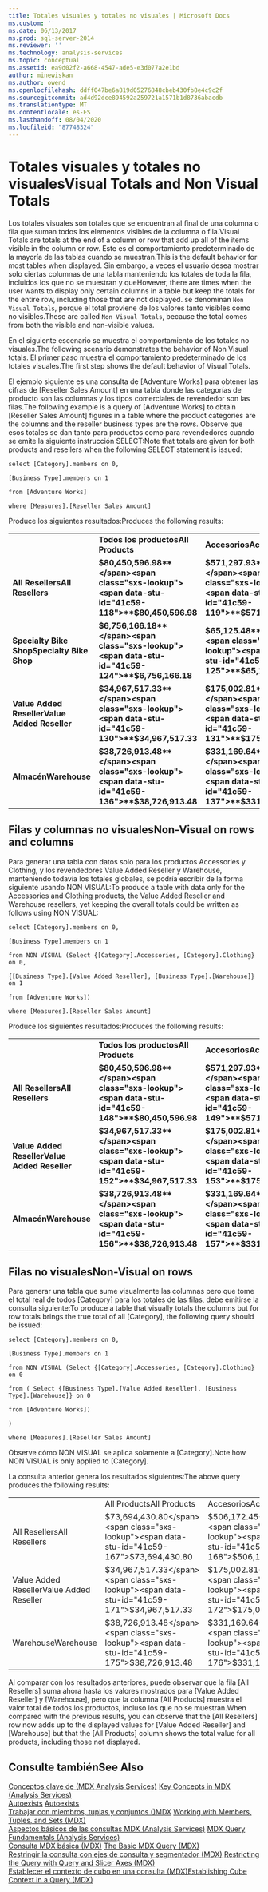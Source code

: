 ```yaml
---
title: Totales visuales y totales no visuales | Microsoft Docs
ms.custom: ''
ms.date: 06/13/2017
ms.prod: sql-server-2014
ms.reviewer: ''
ms.technology: analysis-services
ms.topic: conceptual
ms.assetid: ea9d02f2-a668-4547-ade5-e3d077a2e1bd
author: minewiskan
ms.author: owend
ms.openlocfilehash: ddff047be6a819d05276848cbeb430fb8e4c9c2f
ms.sourcegitcommit: ad4d92dce894592a259721a1571b1d8736abacdb
ms.translationtype: MT
ms.contentlocale: es-ES
ms.lasthandoff: 08/04/2020
ms.locfileid: "87748324"
---
```

# <a name="visual-totals-and-non-visual-totals"></a><span data-ttu-id="41c59-102">Totales visuales y totales no visuales</span><span class="sxs-lookup"><span data-stu-id="41c59-102">Visual Totals and Non Visual Totals</span></span>
  <span data-ttu-id="41c59-103">Los totales visuales son totales que se encuentran al final de una columna o fila que suman todos los elementos visibles de la columna o fila.</span><span class="sxs-lookup"><span data-stu-id="41c59-103">Visual Totals are totals at the end of a column or row that add up all of the items visible in the column or row.</span></span> <span data-ttu-id="41c59-104">Este es el comportamiento predeterminado de la mayoría de las tablas cuando se muestran.</span><span class="sxs-lookup"><span data-stu-id="41c59-104">This is the default behavior for most tables when displayed.</span></span> <span data-ttu-id="41c59-105">Sin embargo, a veces el usuario desea mostrar solo ciertas columnas de una tabla manteniendo los totales de toda la fila, incluidos los que no se muestran y que</span><span class="sxs-lookup"><span data-stu-id="41c59-105">However, there are times when the user wants to display only certain columns in a table but keep the totals for the entire row, including those that are not displayed.</span></span> <span data-ttu-id="41c59-106">se denominan `Non Visual Totals`, porque el total proviene de los valores tanto visibles como no visibles.</span><span class="sxs-lookup"><span data-stu-id="41c59-106">These are called `Non Visual Totals`, because the total comes from both the visible and non-visible values.</span></span>  
  
 <span data-ttu-id="41c59-107">En el siguiente escenario se muestra el comportamiento de los totales no visuales.</span><span class="sxs-lookup"><span data-stu-id="41c59-107">The following scenario demonstrates the behavior of Non Visual totals.</span></span> <span data-ttu-id="41c59-108">El primer paso muestra el comportamiento predeterminado de los totales visuales.</span><span class="sxs-lookup"><span data-stu-id="41c59-108">The first step shows the default behavior of Visual Totals.</span></span>  
  
 <span data-ttu-id="41c59-109">El ejemplo siguiente es una consulta de [Adventure Works] para obtener las cifras de [Reseller Sales Amount] en una tabla donde las categorías de producto son las columnas y los tipos comerciales de revendedor son las filas.</span><span class="sxs-lookup"><span data-stu-id="41c59-109">The following example is a query of [Adventure Works] to obtain [Reseller Sales Amount] figures in a table where the product categories are the columns and the reseller business types are the rows.</span></span> <span data-ttu-id="41c59-110">Observe que esos totales se dan tanto para productos como para revendedores cuando se emite la siguiente instrucción SELECT:</span><span class="sxs-lookup"><span data-stu-id="41c59-110">Note that totals are given for both products and resellers when the following SELECT statement is issued:</span></span>  
  
 `select [Category].members on 0,`  
  
 `[Business Type].members on 1`  
  
 `from [Adventure Works]`  
  
 `where [Measures].[Reseller Sales Amount]`  
  
 <span data-ttu-id="41c59-111">Produce los siguientes resultados:</span><span class="sxs-lookup"><span data-stu-id="41c59-111">Produces the following results:</span></span>  
  
|||||||  
|-|-|-|-|-|-|  
||<span data-ttu-id="41c59-112">**Todos los productos**</span><span class="sxs-lookup"><span data-stu-id="41c59-112">**All Products**</span></span>|<span data-ttu-id="41c59-113">**Accesorios**</span><span class="sxs-lookup"><span data-stu-id="41c59-113">**Accessories**</span></span>|<span data-ttu-id="41c59-114">**Bicicletas**</span><span class="sxs-lookup"><span data-stu-id="41c59-114">**Bikes**</span></span>|<span data-ttu-id="41c59-115">**Ropa**</span><span class="sxs-lookup"><span data-stu-id="41c59-115">**Clothing**</span></span>|<span data-ttu-id="41c59-116">**Componentes**</span><span class="sxs-lookup"><span data-stu-id="41c59-116">**Components**</span></span>|  
|<span data-ttu-id="41c59-117">**All Resellers**</span><span class="sxs-lookup"><span data-stu-id="41c59-117">**All Resellers**</span></span>|<span data-ttu-id="41c59-118">**$80,450,596.98**</span><span class="sxs-lookup"><span data-stu-id="41c59-118">**$80,450,596.98**</span></span>|<span data-ttu-id="41c59-119">**$571,297.93**</span><span class="sxs-lookup"><span data-stu-id="41c59-119">**$571,297.93**</span></span>|<span data-ttu-id="41c59-120">**$66,302,381.56**</span><span class="sxs-lookup"><span data-stu-id="41c59-120">**$66,302,381.56**</span></span>|<span data-ttu-id="41c59-121">**$1,777,840.84**</span><span class="sxs-lookup"><span data-stu-id="41c59-121">**$1,777,840.84**</span></span>|<span data-ttu-id="41c59-122">**$11,799,076.66**</span><span class="sxs-lookup"><span data-stu-id="41c59-122">**$11,799,076.66**</span></span>|  
|<span data-ttu-id="41c59-123">**Specialty Bike Shop**</span><span class="sxs-lookup"><span data-stu-id="41c59-123">**Specialty Bike Shop**</span></span>|<span data-ttu-id="41c59-124">**$6,756,166.18**</span><span class="sxs-lookup"><span data-stu-id="41c59-124">**$6,756,166.18**</span></span>|<span data-ttu-id="41c59-125">**$65,125.48**</span><span class="sxs-lookup"><span data-stu-id="41c59-125">**$65,125.48**</span></span>|<span data-ttu-id="41c59-126">**$6,080,117.73**</span><span class="sxs-lookup"><span data-stu-id="41c59-126">**$6,080,117.73**</span></span>|<span data-ttu-id="41c59-127">**$252,933.91**</span><span class="sxs-lookup"><span data-stu-id="41c59-127">**$252,933.91**</span></span>|<span data-ttu-id="41c59-128">**$357,989.07**</span><span class="sxs-lookup"><span data-stu-id="41c59-128">**$357,989.07**</span></span>|  
|<span data-ttu-id="41c59-129">**Value Added Reseller**</span><span class="sxs-lookup"><span data-stu-id="41c59-129">**Value Added Reseller**</span></span>|<span data-ttu-id="41c59-130">**$34,967,517.33**</span><span class="sxs-lookup"><span data-stu-id="41c59-130">**$34,967,517.33**</span></span>|<span data-ttu-id="41c59-131">**$175,002.81**</span><span class="sxs-lookup"><span data-stu-id="41c59-131">**$175,002.81**</span></span>|<span data-ttu-id="41c59-132">**$30,892,354.33**</span><span class="sxs-lookup"><span data-stu-id="41c59-132">**$30,892,354.33**</span></span>|<span data-ttu-id="41c59-133">**$592,385.71**</span><span class="sxs-lookup"><span data-stu-id="41c59-133">**$592,385.71**</span></span>|<span data-ttu-id="41c59-134">**$3,307,774.48**</span><span class="sxs-lookup"><span data-stu-id="41c59-134">**$3,307,774.48**</span></span>|  
|<span data-ttu-id="41c59-135">**Almacén**</span><span class="sxs-lookup"><span data-stu-id="41c59-135">**Warehouse**</span></span>|<span data-ttu-id="41c59-136">**$38,726,913.48**</span><span class="sxs-lookup"><span data-stu-id="41c59-136">**$38,726,913.48**</span></span>|<span data-ttu-id="41c59-137">**$331,169.64**</span><span class="sxs-lookup"><span data-stu-id="41c59-137">**$331,169.64**</span></span>|<span data-ttu-id="41c59-138">**$29,329,909.50**</span><span class="sxs-lookup"><span data-stu-id="41c59-138">**$29,329,909.50**</span></span>|<span data-ttu-id="41c59-139">**$932,521.23**</span><span class="sxs-lookup"><span data-stu-id="41c59-139">**$932,521.23**</span></span>|<span data-ttu-id="41c59-140">**$8,133,313.11**</span><span class="sxs-lookup"><span data-stu-id="41c59-140">**$8,133,313.11**</span></span>|  
  
## <a name="non-visual-on-rows-and-columns"></a><span data-ttu-id="41c59-141">Filas y columnas no visuales</span><span class="sxs-lookup"><span data-stu-id="41c59-141">Non-Visual on rows and columns</span></span>  
 <span data-ttu-id="41c59-142">Para generar una tabla con datos solo para los productos Accessories y Clothing, y los revendedores Value Added Reseller y Warehouse, manteniendo todavía los totales globales, se podría escribir de la forma siguiente usando NON VISUAL:</span><span class="sxs-lookup"><span data-stu-id="41c59-142">To produce a table with data only for the Accessories and Clothing products, the Value Added Reseller and Warehouse resellers, yet keeping the overall totals could be written as follows using NON VISUAL:</span></span>  
  
 `select [Category].members on 0,`  
  
 `[Business Type].members on 1`  
  
 `from NON VISUAL (Select {[Category].Accessories, [Category].Clothing} on 0,`  
  
 `{[Business Type].[Value Added Reseller], [Business Type].[Warehouse]} on 1`  
  
 `from [Adventure Works])`  
  
 `where [Measures].[Reseller Sales Amount]`  
  
 <span data-ttu-id="41c59-143">Produce los siguientes resultados:</span><span class="sxs-lookup"><span data-stu-id="41c59-143">Produces the following results:</span></span>  
  
|||||  
|-|-|-|-|  
||<span data-ttu-id="41c59-144">**Todos los productos**</span><span class="sxs-lookup"><span data-stu-id="41c59-144">**All Products**</span></span>|<span data-ttu-id="41c59-145">**Accesorios**</span><span class="sxs-lookup"><span data-stu-id="41c59-145">**Accessories**</span></span>|<span data-ttu-id="41c59-146">**Ropa**</span><span class="sxs-lookup"><span data-stu-id="41c59-146">**Clothing**</span></span>|  
|<span data-ttu-id="41c59-147">**All Resellers**</span><span class="sxs-lookup"><span data-stu-id="41c59-147">**All Resellers**</span></span>|<span data-ttu-id="41c59-148">**$80,450,596.98**</span><span class="sxs-lookup"><span data-stu-id="41c59-148">**$80,450,596.98**</span></span>|<span data-ttu-id="41c59-149">**$571,297.93**</span><span class="sxs-lookup"><span data-stu-id="41c59-149">**$571,297.93**</span></span>|<span data-ttu-id="41c59-150">**$1,777,840.84**</span><span class="sxs-lookup"><span data-stu-id="41c59-150">**$1,777,840.84**</span></span>|  
|<span data-ttu-id="41c59-151">**Value Added Reseller**</span><span class="sxs-lookup"><span data-stu-id="41c59-151">**Value Added Reseller**</span></span>|<span data-ttu-id="41c59-152">**$34,967,517.33**</span><span class="sxs-lookup"><span data-stu-id="41c59-152">**$34,967,517.33**</span></span>|<span data-ttu-id="41c59-153">**$175,002.81**</span><span class="sxs-lookup"><span data-stu-id="41c59-153">**$175,002.81**</span></span>|<span data-ttu-id="41c59-154">**$592,385.71**</span><span class="sxs-lookup"><span data-stu-id="41c59-154">**$592,385.71**</span></span>|  
|<span data-ttu-id="41c59-155">**Almacén**</span><span class="sxs-lookup"><span data-stu-id="41c59-155">**Warehouse**</span></span>|<span data-ttu-id="41c59-156">**$38,726,913.48**</span><span class="sxs-lookup"><span data-stu-id="41c59-156">**$38,726,913.48**</span></span>|<span data-ttu-id="41c59-157">**$331,169.64**</span><span class="sxs-lookup"><span data-stu-id="41c59-157">**$331,169.64**</span></span>|<span data-ttu-id="41c59-158">**$932,521.23**</span><span class="sxs-lookup"><span data-stu-id="41c59-158">**$932,521.23**</span></span>|  
  
## <a name="non-visual-on-rows"></a><span data-ttu-id="41c59-159">Filas no visuales</span><span class="sxs-lookup"><span data-stu-id="41c59-159">Non-Visual on rows</span></span>  
 <span data-ttu-id="41c59-160">Para generar una tabla que sume visualmente las columnas pero que tome el total real de todos [Category] para los totales de las filas, debe emitirse la consulta siguiente:</span><span class="sxs-lookup"><span data-stu-id="41c59-160">To produce a table that visually totals the columns but for row totals brings the true total of all [Category], the following query should be issued:</span></span>  
  
 `select [Category].members on 0,`  
  
 `[Business Type].members on 1`  
  
 `from NON VISUAL (Select {[Category].Accessories, [Category].Clothing} on 0`  
  
 `from ( Select {[Business Type].[Value Added Reseller], [Business Type].[Warehouse]} on 0`  
  
 `from [Adventure Works])`  
  
 `)`  
  
 `where [Measures].[Reseller Sales Amount]`  
  
 <span data-ttu-id="41c59-161">Observe cómo NON VISUAL se aplica solamente a [Category].</span><span class="sxs-lookup"><span data-stu-id="41c59-161">Note how NON VISUAL is only applied to [Category].</span></span>  
  
 <span data-ttu-id="41c59-162">La consulta anterior genera los resultados siguientes:</span><span class="sxs-lookup"><span data-stu-id="41c59-162">The above query produces the following results:</span></span>  
  
|||||  
|-|-|-|-|  
||<span data-ttu-id="41c59-163">All Products</span><span class="sxs-lookup"><span data-stu-id="41c59-163">All Products</span></span>|<span data-ttu-id="41c59-164">Accesorios</span><span class="sxs-lookup"><span data-stu-id="41c59-164">Accessories</span></span>|<span data-ttu-id="41c59-165">Ropa</span><span class="sxs-lookup"><span data-stu-id="41c59-165">Clothing</span></span>|  
|<span data-ttu-id="41c59-166">All Resellers</span><span class="sxs-lookup"><span data-stu-id="41c59-166">All Resellers</span></span>|<span data-ttu-id="41c59-167">$73,694,430.80</span><span class="sxs-lookup"><span data-stu-id="41c59-167">$73,694,430.80</span></span>|<span data-ttu-id="41c59-168">$506,172.45</span><span class="sxs-lookup"><span data-stu-id="41c59-168">$506,172.45</span></span>|<span data-ttu-id="41c59-169">$1,524,906.93</span><span class="sxs-lookup"><span data-stu-id="41c59-169">$1,524,906.93</span></span>|  
|<span data-ttu-id="41c59-170">Value Added Reseller</span><span class="sxs-lookup"><span data-stu-id="41c59-170">Value Added Reseller</span></span>|<span data-ttu-id="41c59-171">$34,967,517.33</span><span class="sxs-lookup"><span data-stu-id="41c59-171">$34,967,517.33</span></span>|<span data-ttu-id="41c59-172">$175,002.81</span><span class="sxs-lookup"><span data-stu-id="41c59-172">$175,002.81</span></span>|<span data-ttu-id="41c59-173">$592,385.71</span><span class="sxs-lookup"><span data-stu-id="41c59-173">$592,385.71</span></span>|  
|<span data-ttu-id="41c59-174">Warehouse</span><span class="sxs-lookup"><span data-stu-id="41c59-174">Warehouse</span></span>|<span data-ttu-id="41c59-175">$38,726,913.48</span><span class="sxs-lookup"><span data-stu-id="41c59-175">$38,726,913.48</span></span>|<span data-ttu-id="41c59-176">$331,169.64</span><span class="sxs-lookup"><span data-stu-id="41c59-176">$331,169.64</span></span>|<span data-ttu-id="41c59-177">$932,521.23</span><span class="sxs-lookup"><span data-stu-id="41c59-177">$932,521.23</span></span>|  
  
 <span data-ttu-id="41c59-178">Al comparar con los resultados anteriores, puede observar que la fila [All Resellers] suma ahora hasta los valores mostrados para [Value Added Reseller] y [Warehouse], pero que la columna [All Products] muestra el valor total de todos los productos, incluso los que no se muestran.</span><span class="sxs-lookup"><span data-stu-id="41c59-178">When compared with the previous results, you can observe that the [All Resellers] row now adds up to the displayed values for [Value Added Reseller] and [Warehouse] but that the [All Products] column shows the total value for all products, including those not displayed.</span></span>  
  
## <a name="see-also"></a><span data-ttu-id="41c59-179">Consulte también</span><span class="sxs-lookup"><span data-stu-id="41c59-179">See Also</span></span>  
 <span data-ttu-id="41c59-180">[Conceptos clave de &#40;MDX Analysis Services&#41;](../key-concepts-in-mdx-analysis-services.md) </span><span class="sxs-lookup"><span data-stu-id="41c59-180">[Key Concepts in MDX &#40;Analysis Services&#41;](../key-concepts-in-mdx-analysis-services.md) </span></span>  
 <span data-ttu-id="41c59-181">[Autoexists](autoexists.md) </span><span class="sxs-lookup"><span data-stu-id="41c59-181">[Autoexists](autoexists.md) </span></span>  
 <span data-ttu-id="41c59-182">[Trabajar con miembros, tuplas y conjuntos &#40;&#41;MDX](working-with-members-tuples-and-sets-mdx.md) </span><span class="sxs-lookup"><span data-stu-id="41c59-182">[Working with Members, Tuples, and Sets &#40;MDX&#41;](working-with-members-tuples-and-sets-mdx.md) </span></span>  
 <span data-ttu-id="41c59-183">[Aspectos básicos de las consultas MDX &#40;Analysis Services&#41;](mdx-query-fundamentals-analysis-services.md) </span><span class="sxs-lookup"><span data-stu-id="41c59-183">[MDX Query Fundamentals &#40;Analysis Services&#41;](mdx-query-fundamentals-analysis-services.md) </span></span>  
 <span data-ttu-id="41c59-184">[Consulta MDX básica &#40;MDX&#41;](mdx-query-the-basic-query.md) </span><span class="sxs-lookup"><span data-stu-id="41c59-184">[The Basic MDX Query &#40;MDX&#41;](mdx-query-the-basic-query.md) </span></span>  
 <span data-ttu-id="41c59-185">[Restringir la consulta con ejes de consulta y segmentador &#40;MDX&#41;](mdx-query-and-slicer-axes-restricting-the-query.md) </span><span class="sxs-lookup"><span data-stu-id="41c59-185">[Restricting the Query with Query and Slicer Axes &#40;MDX&#41;](mdx-query-and-slicer-axes-restricting-the-query.md) </span></span>  
 [<span data-ttu-id="41c59-186">Establecer el contexto de cubo en una consulta &#40;MDX&#41;</span><span class="sxs-lookup"><span data-stu-id="41c59-186">Establishing Cube Context in a Query &#40;MDX&#41;</span></span>](establishing-cube-context-in-a-query-mdx.md)  
  
  
